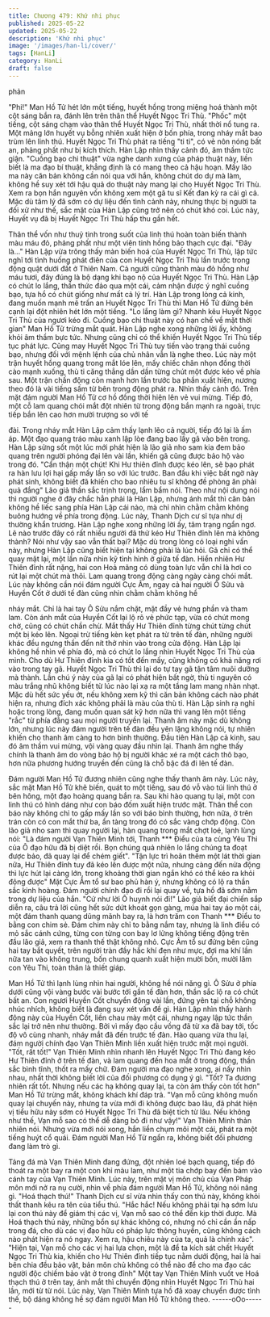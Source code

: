 ```yaml
---
title: Chương 479: Khứ nhi phục
published: 2025-05-22
updated: 2025-05-22
description: 'Khứ nhi phục'
image: '/images/han-li/cover/'
tags: [HanLi]
category: HanLi
draft: false
---
```


phản

"Phi!" Man Hồ Tử hét lớn một tiếng, huyết hồng trong miệng hoá
thành một cột sáng bắn ra, đánh lên trên thân thể Huyết Ngọc Tri
Thù.
"Phốc" một tiếng, cột sáng chạm vào thân thể Huyết Ngọc Tri
Thù, nhất thời nổ tung ra.
Một mảng lớn huyết vụ bỗng nhiên xuất hiện ở bốn phía, trong
nháy mắt bao trùm lên linh thú.
Huyết Ngọc Tri Thù phát ra tiếng "ti ti", có vẻ nôn nóng bất an,
phảng phất như bị kích thích.
Hàn Lập nhìn thấy cảnh đó, âm thầm tức giận.
"Cuồng bạo chi thuật" vừa nghe danh xưng của pháp thuật này,
liền biết là ma đạo bí thuật, khẳng định là có mang theo cả hậu
hoạn.
Mấy lão ma này căn bản không cần nói qua với hắn, không chút
do dự mà làm, không hề suy xét tới hậu quả do thuật này mang
lại cho Huyết Ngọc Tri Thù.
Xem ra bọn hắn nguyên vốn không xem một gã tu sĩ Kết đan kỳ
ra cái gì cả.
Mặc dù tâm lý đã sớm có dự liệu đến tình cảnh này, nhưng thực
bị người ta đối xử như thế, sắc mặt của Hàn Lập cũng trở nên có
chút khó coi.
Lúc này, Huyết vụ đã bị Huyết Ngọc Tri Thù hấp thu gần hết.

Thân thể vốn như thuỷ tinh trong suốt của linh thú hoàn toàn biến
thành màu máu đỏ, phảng phất như một viên tinh hồng bảo thạch
cực đại.
"Đây là…" Hàn Lập vừa trông thấy màn biến hoá của Huyết Ngọc
Tri Thù, lập tức nghĩ tới tình huống phát điên của con Huyết Ngọc
Tri Thù lần trước trong động quật dưới đất ở Thiên Nam.
Cả người cũng thành màu đỏ hồng như máu tươi, đây đúng là bộ
dạng khi bạo nộ của Huyết Ngọc Tri Thù.
Hàn Lập có chút lo lắng, thần thức đảo qua một cái, cảm nhận
được ý nghĩ cuồng bạo, tựa hồ có chút giống như mất cả lý trí.
Hàn Lập trong lòng cả kinh, đang muốn mạnh mẽ trấn an Huyết
Ngọc Tri Thù thì Man Hồ Tử đứng bên cạnh lại đột nhiên hét lớn
một tiếng.
"Lo lắng làm gì? Nhanh kêu Huyết Ngọc Tri Thù của ngươi kéo đi.
Cuồng bạo chi thuật này có hạn chế về mặt thời gian" Man Hồ Tử
trừng mắt quát.
Hàn Lập nghe xong những lời ấy, không khỏi âm thầm bực tức.
Nhưng cũng chỉ có thể khiến Huyết Ngọc Tri Thù tiếp tục phát lực.
Cũng may Huyết Ngọc Tri Thù tuy tiến vào trạng thái cuồng bạo,
nhưng đối với mệnh lệnh của chủ nhân vẫn là nghe theo. Lúc này
một trận huyết hồng quang trong mắt lóe lên, mấy chiếc chân
nhọn đồng thời cào mạnh xuống, thù ti căng thẳng dần dần từng
chút một được kéo về phía sau.
Một trận chấn động còn mạnh hơn lần trước ba phần xuất hiện,
nương theo đó là vài tiếng sấm từ bên trong động phát ra.
Nhìn thấy cảnh đó. Trên mặt đám người Man Hồ Tử cơ hồ đồng
thời hiện lên vẻ vui mừng.
Tiếp đó, một cỗ lam quang chói mắt đột nhiên từ trong động bắn
mạnh ra ngoài, trực tiếp bắn lên cao hơn mười trượng so với tế

đài.
Trong nháy mắt Hàn Lập cảm thấy lạnh lẽo cả người, tiếp đó lại là
ấm áp.
Một đạo quang tráo màu xanh lập lòe đang bao lấy gã vào bên
trong.
Hàn Lập sửng sốt một lúc mới phát hiện là lão giả nho sam kia
đem bảo quang trên người phóng đại lên vài lần, khiến gã cũng
được bảo hộ vào trong đó.
"Cẩn thận một chút! Khi Hư thiên đỉnh được kéo lên, sẽ bạo phát
ra hàn lưu lợi hại gấp mấy lần so với lúc trước. Ban đầu khi việc
bất ngờ này phát sinh, không biết đã khiến cho bao nhiêu tu sĩ
không đề phòng ăn phải quả đắng" Lão giả thần sắc trịnh trọng,
lẩm bẩm nói.
Theo như nội dung nói thì người nghe ở đây chắc hẳn phải là
Hàn Lập, nhưng ánh mắt thì căn bản không hề liếc sang phía Hàn
Lập cái nào, mà chỉ nhìn chằm chằm không buông hướng về phía
trong động.
Lúc này, Thanh Dịch cư sĩ tựa như dị thường khẩn trương.
Hàn Lập nghe xong những lời ấy, tâm trạng ngẩn ngơ.
Lẽ nào trước đây có rất nhiều người đã thử kéo Hư Thiên đỉnh
lên mà không thành? Nói như vậy sao vẫn thất bại?
Mặc dù trong lòng có loại nghi vấn này, nhưng Hàn Lập cũng biết
hiện tại không phải là lúc hỏi. Gã chỉ có thể quay mặt lại, một lần
nữa nhìn kỹ tình hình ở giữa tế đàn.
Hiển nhiên Hư Thiên đỉnh rất nặng, hai con Hoả mãng có dùng
toàn lực vẫn chỉ là hơi co rút lại một chút mà thôi. Lam quang
trong động càng ngày càng chói mắt.
Lúc này không cần nói đám người Cực Âm, ngay cả hai người Ô
Sửu và Huyền Cốt ở dưới tế đàn cũng nhìn chằm chằm không hề

nháy mắt.
Chỉ là hai tay Ô Sửu nắm chặt, mặt đầy vẻ hưng phần và tham
lam.
Còn ánh mắt của Huyền Cốt lại lộ rõ vẻ phức tạp, vừa có chút
mong chờ, cũng có chút chần chừ.
Mắt thấy Hư Thiên đỉnh từng chút từng chút một bị kéo lên. Ngoại
trừ tiếng kèn kẹt phát ra từ trên tế đàn, những người khác đều
ngưng thần đến nít thở nhìn vào trong cửa động.
Hàn Lập lại không hề nhìn về phía đó, mà có chút lo lắng nhìn
Huyết Ngọc Tri Thù của mình.
Cho dù Hư Thiên đỉnh kia có tốt đến mấy, cũng không có khả
năng rơi vào trong tay gã. Huyết Ngọc Tri Thù thì lại do tự tay gã
tận tâm nuôi dưỡng mà thành.
Lần chú ý này của gã lại có phát hiện bất ngờ, thù ti nguyên có
màu trắng nhũ không biết từ lúc nào lại xạ ra một tầng lam mang
nhàn nhạt. Mặc dù hết sức yếu ớt, nếu không xem kỹ thì căn bản
không cách nào phát hiện ra, nhưng đích xác không phải là màu
của thù ti.
Hàn Lập sinh ra nghi hoặc trong lòng, đang muốn quan sát kỹ
hơn nữa thì vang lên một tiếng "rắc" từ phía đằng sau mọi người
truyền lại.
Thanh âm này mặc dù không lớn, nhưng lúc này đám người trên
tế đàn đều yên lặng không nói, tự nhiên khiến cho thanh âm càng
to hơn bình thường.
Đầu tiên Hàn Lập cả kinh, sau đó âm thầm vui mừng, vội vàng
quay đầu nhìn lại.
Thanh âm nghe thấy chính là thanh âm do vòng bảo hộ bị người
khác xé ra một cách thô bạo, hơn nữa phương hướng truyền đến
cũng là chỗ bậc đá đi lên tế đàn.

Đám người Man Hồ Tử đương nhiên cũng nghe thấy thanh âm
này.
Lúc này, sắc mặt Man Hồ Tử khẽ biến, quát to một tiếng, sau đó
vỗ vào túi linh thú ở bên hông, một đạo hoàng quang bắn ra.
Sau khi hào quang tụ lại, một con linh thú có hình dáng như con
báo đốm xuất hiện trước mặt.
Thân thể con báo này không chỉ to gấp mấy lần so với báo bình
thường, hơn nữa, ở trên trán còn có con mắt thứ ba, ẩn tàng
trong đó có sắc vàng chớp động.
Còn lão giả nho sam thì quay người lại, hàn quang trong mắt chợt
loé, lạnh lùng nói:
"Là đám người Vạn Thiên Minh tới, Thanh *** Điểu của ta cùng
Yêu Thi của Ô đạo hữu đã bị diệt rồi. Bọn chúng quả nhiên lo lắng
chúng ta đoạt được bảo, đã quay lại để chém giết".
"Tận lực trì hoãn thêm một lát thời gian nữa, Hư Thiên đỉnh tuy đã
kéo lên được một nửa, nhưng càng đến nửa động thì lực hút lại
càng lớn, trong khoảng thời gian ngắn khó có thể kéo ra khỏi
động được" Mặt Cực Âm tổ sư bao phủ hàn ý, nhưng không có lộ
ra thần sắc kinh hoàng. Đám người chính đạo đi rồi lại quay về,
tựa hồ đã sớm nằm trong dự liệu của hắn.
"Cứ như lời Ô huynh nói đi!" Lão giả biết đại chiến sắp diễn ra,
câu trả lời cũng hết sức dứt khoát gọn gàng, múa hai tay áo một
cái, một đám thanh quang dũng mãnh bay ra, là hơn trăm con
Thanh *** Điểu to bằng con chim sẻ.
Đám chim này chỉ to bằng nắm tay, nhưng là linh điểu có mỏ sắc
cánh cứng, từng con từng con bay lơ lửng không tiếng động trên
đầu lão giả, xem ra thanh thế thật không nhỏ.
Cực Âm tổ sư đứng bên cũng hai tay bắt quyết, trên người tràn
đầy hắc khí đen như mực, đợi ma khí lần nữa tan vào không
trung, bốn chung quanh xuất hiện mười bốn, mười lăm con Yêu
Thi, toàn thân là thiết giáp.

Man Hồ Tử thì lạnh lùng nhìn hai người, không hề nói năng gì.
Ô Sửu ở phía dưới cũng vội vàng bước vài bước tới gần tế đàn
hơn, thần sắc lộ ra có chút bất an.
Con ngươi Huyền Cốt chuyển động vài lần, đứng yên tại chỗ
không nhúc nhích, không biết là đang suy xét vấn đề gì.
Hàn Lập nhìn thấy hành động này của Huyền Cốt, liền chau mày
một cái, nhưng ngay lập tức thần sắc lại trở nên như thường.
Bởi vì mấy đạo cầu vồng đã từ xa đã bay tới, tốc độ vô cùng
nhanh, nháy mắt đã đến trước tế đàn.
Hào quang vừa thu lại, đám người chính đạo Vạn Thiên Minh liền
xuất hiện trước mặt mọi người.
"Tốt, rất tốt!" Vạn Thiên Minh nhìn nhanh lên Huyết Ngọc Tri Thù
đang kéo Hư Thiên đỉnh ở trên tế đàn, và lam quang đến hoa mắt
ở trong động, thần sắc bình tĩnh, thốt ra mấy chữ.
Đám người ma đạo nghe xong, ai nấy nhìn nhau, nhất thời không
biết lời của đối phương có dụng ý gì.
"Tốt? Ta đương nhiên rất tốt. Nhưng nếu các hạ không quay lại, ta
còn ảm thấy còn tốt hơn" Man Hồ Tử trừng mắt, không khách khí
đáp trả.
"Vạn mỗ cũng không muốn quay lại chuyến này, nhưng ta vừa
mới đi không được bao lâu, đã phát hiện vị tiểu hữu này sớm có
Huyết Ngọc Tri Thù đã biệt tích từ lâu. Nếu không như thế, Vạn
mỗ sao có thể dễ dàng bỏ đi như vậy!" Vạn Thiên Minh thản nhiên
nói.
Nhưng vừa mới nói xong, hắn liền chụm môi một cái, phát ra một
tiếng huýt cổ quái.
Đám người Man Hồ Tử ngẩn ra, không biết đối phương đang làm
trò gì.

Tảng đá mà Vạn Thiên Minh đang đứng, đột nhiên loé bạch
quang, tiếp đó thoát ra một bay ra một con khỉ màu lam, như một
tia chớp bay đến bám vào cánh tay của Vạn Thiên Minh.
Lúc này, trên mặt vị môn chủ của Vạn Pháp môn mới nở ra nụ
cười, nhìn về phía đám người Man Hồ Tử, không nói năng gì.
"Hoá thạch thú!" Thanh Dịch cư sĩ vừa nhìn thấy con thú này,
không khỏi thất thanh kêu ra tên của tiểu thú.
"Hắc hắc! Nếu không phải tại hạ sớm lưu lại con thú này để giám
thị các vị, Vạn mỗ sao có thể đến kịp thời được. Mà Hoá thạch thú
này, những bổn sự khác không có, nhưng nó chỉ cần ẩn nấp trong
đá, cho dù các vị đạo hữu có pháp lực thông huyền, cũng không
cách nào phát hiện ra nó ngay. Xem ra, hậu chiêu này của ta, quả
là chính xác".
"Hiện tại, Vạn mỗ cho các vị hai lựa chọn, một là để ta kích sát
chết Huyết Ngọc Tri Thù kia, khiến cho Hư Thiên đỉnh tiếp tục
nằm dưới động, hai là hai bên chia đều bảo vật, bản môn chủ
không có thể nào để cho ma đạo các người độc chiếm bảo vật ở
trong đỉnh" Một tay Vạn Thiên Minh vuốt ve Hoá thạch thú ở trên
tay, ánh mắt thì chuyển động nhìn Huyết Ngọc Tri Thù hai lần,
mới từ từ nói.
Lúc này, Vạn Thiên Minh tựa hồ đã xoay chuyển được tình thế, bộ
dáng không hề sợ đám người Man Hồ Tử không theo.
------oOo------
